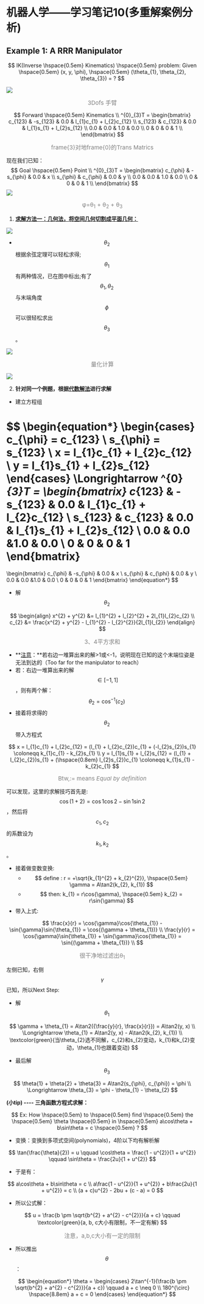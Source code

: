 # 机器人学——学习笔记10(多重解案例分析)

## Example 1: A RRR Manipulator

$$ IK(Inverse \hspace{0.5em} Kinematics) \hspace{0.5em} problem: Given \hspace{0.5em} (x, y, \phi), \hspace{0.5em} (\theta_{1}, \theta_{2}, \theta_{3}) = ? $$

![](C:\Users\EvanWong\Desktop\nao211\Robotics\10.Multiple_Solution_Case_Analysis\images\3dofs.png)

<p align="center"><span style="color: gray; font-size: 15px;">3Dofs 手臂</span></p>

$$
Forward \hspace{0.5em} Kinematics \\
^{0}_{3}T = 
\begin{bmatrix}
c_{123} & -s_{123} & 0.0 & l_{1}c_{1} + l_{2}c_{12} \\
s_{123} & c_{123} & 0.0 & l_{1}s_{1} + l_{2}s_{12} \\
0.0 & 0.0 & 1.0 & 0.0 \\
0 & 0 & 0 & 1 \\
\end{bmatrix}
$$

<p align="center"><span style="color: gray; font-size: 15px;">frame{3}对地frame{0}的Trans Matrics</span></p>

现在我们已知：
$$
Goal \hspace{0.5em} Point \\
^{0}_{3}T =
\begin{bmatrix}
c_{\phi} & -s_{\phi} & 0.0 & x \\
s_{\phi} & c_{\phi} & 0.0 & y \\
0.0 & 0.0 & 1.0 & 0.0 \\
0 & 0 & 0 & 1 \\
\end{bmatrix}
$$
![](C:\Users\EvanWong\Desktop\nao211\Robotics\10.Multiple_Solution_Case_Analysis\images\phi.png)

<p align="center"><span style="color: gray; font-size: 15px;">&phi;=&theta;<sub>1</sub> + &theta;<sub>2</sub> + &theta;<sub>3</sub></span></p>

1. **<u>求解方法一：几何法，将空间几何切割成平面几何：</u>**

![](C:\Users\EvanWong\Desktop\nao211\Robotics\10.Multiple_Solution_Case_Analysis\images\sol1.png)

- $$\theta_{2}$$根据余弦定理可以轻松求得; $$\theta_{1}$$有两种情况，已在图中标出;有了$$\theta_{1}, \theta_{2}$$与末端角度$$\phi$$可以很轻松求出$$\theta_{3}$$。

![](C:\Users\EvanWong\Desktop\nao211\Robotics\10.Multiple_Solution_Case_Analysis\images\sol12.png)

<p align="center"><span style="color: gray; font-size: 15px;">量化计算</span></p>

![](C:\Users\EvanWong\Desktop\nao211\Robotics\10.Multiple_Solution_Case_Analysis\images\IVQuiz.png)

2. **针对同一个例题，根据<u>代数解法</u>进行求解**

- 建立方程组

$$
\begin{equation*}
\begin{cases}
c_{\phi} = c_{123} \\
s_{\phi} = s_{123} \\
x = l_{1}c_{1} + l_{2}c_{12} \\
y = l_{1}s_{1} + l_{2}s_{12}
\end{cases}
\Longrightarrow
^{0}_{3}T = 
\begin{bmatrix}
c_{123} & -s_{123} & 0.0 & l_{1}c_{1} + l_{2}c_{12} \\
s_{123} & c_{123} & 0.0 & l_{1}s_{1} + l_{2}s_{12} \\
0.0 & 0.0 &1.0 & 0.0 \\
0 & 0 & 0 & 1
\end{bmatrix}
=
\begin{bmatrix}
c_{\phi} & -s_{\phi} & 0.0 & x \\
s_{\phi} & c_{\phi} & 0.0 & y \\
0.0 & 0.0 &1.0 & 0.0 \\
0 & 0 & 0 & 1
\end{bmatrix}
\end{equation*}
$$

- 解$$\theta_{2}$$

$$
\begin{align}
x^{2} + y^{2} &= l_{1}^{2} + l_{2}^{2} + 2l_{1}l_{2}c_{2} \\
c_{2} &= \frac{x^{2} + y^{2} - l_{1}^{2} - l_{2}^{2}}{2l_{1}l_{2}}
\end{align}
$$

<p align="center"><span style="color: gray; font-size: 15px;">3、4平方求和</span></p>

- **<u>注意</u>：**若右边一堆算出来的解>1或<-1，说明现在已知的这个末端位姿是无法到达的（Too far for the manipulator to reach）
- 若：右边一堆算出来的解$$ \in [-1, 1] $$，则有两个解：$$ \theta_{2} = \cos^{-1}(c_{2}) $$
- 接着将求得的 $$\theta_{2}$$ 带入方程式

$$
x = l_{1}c_{1} + l_{2}c_{12} = (l_{1} + l_{2}c_{2})c_{1} + (-l_{2}s_{2})s_{1} \coloneqq k_{1}c_{1} - k_{2}s_{1} \\
y = l_{1}s_{1} + l_{2}s_{12} = (l_{1} + l_{2}c_{2})s_{1} + (\hspace{0.8em} l_{2}s_{2})c_{1} \coloneqq k_{1}s_{1} - k_{2}c_{1}
$$

<p align="center"><span style="color: gray; font-size: 15px;">Btw,:= means <em>Equal by definition</em> </span></p>

可以发现，这里的求解技巧首先是: $$ \cos(1 + 2) = \cos1\cos2 - \sin1\sin2 $$ ，然后将 $$ c_{1}, c_{2} $$ 的系数设为 $$ k_{1}, k_{2} $$ 。

- 接着做变数变换:
  - $$ define : r = +\sqrt{k_{1}^{2} + k_{2}^{2}}, \hspace{0.5em} \gamma = A\tan2(k_{2}, k_{1}) $$
  - $$ then: k_{1} = r\cos{\gamma}, \hspace{0.5em} k_{2} = r\sin{\gamma} $$
- 带入上式:

$$
\frac{x}{r} = \cos{\gamma}\cos{\theta_{1}} - \sin{\gamma}\sin{\theta_{1}} = \cos{(\gamma + \theta_{1})} \\
\frac{y}{r} = \cos{\gamma}\sin{\theta_{1}} + \sin{\gamma}\cos{\theta_{1}} = \sin{(\gamma + \theta_{1})} \\
$$

<p align="center"><span style="color: gray; font-size: 15px;">很干净地过滤出&theta;<sub>1</sub></span></p>

左侧已知，右侧 $$\gamma$$ 已知，所以Next Step:

- 解 $$\theta_{1}$$

$$
\gamma + \theta_{1} = A\tan2({\frac{y}{r}, \frac{x}{r}}) = A\tan2(y, x) \\
\Longrightarrow \theta_{1} = A\tan2(y, x) - A\tan2(k_{2}, k_{1}) \\
\textcolor{green}{当\theta_{2}选不同解，c_{2}和s_{2}变动，k_{1}和k_{2}变动，\theta_{1}也跟着变动}
$$

- 最后解$$\theta_{3}$$

$$
\theta{1} + \theta{2} + \theta{3} = A\tan2(s_{\phi}, c_{\phi}) = \phi \\
\Longrightarrow \theta_{3} = \phi - \theta_{1} - \theta_{2}
$$



**(小tip) ---- 三角函数方程式求解：**

$$ Ex: How \hspace{0.5em} to \hspace{0.5em} find \hspace{0.5em} the \hspace{0.5em} \theta \hspace{0.5em} in \hspace{0.5em} a\cos\theta + b\sin\theta = c \hspace{0.5em} ? $$

- 变换：变换到多项式空间(polynomials)，4阶以下均有解析解

$$
\tan(\frac{\theta}{2}) = u \qquad \cos\theta = \frac{1 - u^{2}}{1 + u^{2}} \qquad \sin\theta = \frac{2u}{1 + u^{2}}
$$

- 于是有：

$$
a\cos\theta + b\sin\theta = c \\
a\frac{1 - u^{2}}{1 + u^{2}} + b\frac{2u}{1 + u^{2}} = c \\
(a + c)u^{2} - 2bu + (c - a) = 0
$$

- 所以公式解：

$$
u = \frac{b \pm \sqrt{b^{2} + a^{2} - c^{2}}}{a + c} \qquad \textcolor{green}{a, b, c大小有限制，不一定有解}
$$

<p align="center"><span style="color: gray; font-size: 15px;">注意，a,b,c大小有一定的限制</span></p>

- 所以推出 $$\theta$$：

$$
\begin{equation*}
\theta =
\begin{cases}
2\tan^{-1}(\frac{b \pm \sqrt{b^{2} + a^{2} - c^{2}}}{a + c}) \qquad a + c \neq 0 \\
180^{\circ} \hspace{8.8em} a + c = 0
\end{cases}
\end{equation*}
$$

